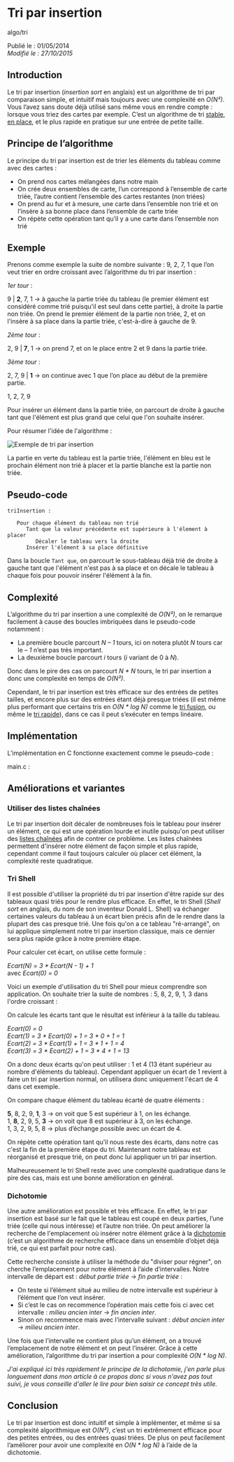 Tri par insertion
=================
algo/tri

Publié le : 01/05/2014  
*Modifié le : 27/10/2015*

## Introduction

Le tri par insertion (*insertion sort* en anglais) est un algorithme de tri par comparaison simple, et intuitif mais toujours avec une complexité en *O(N²)*. Vous l’avez sans doute déjà utilisé sans même vous en rendre compte : lorsque vous triez des cartes par exemple. C’est un algorithme de tri [stable](https://en.wikipedia.org/wiki/Sorting_algorithm#Stability), [en place](https://en.wikipedia.org/wiki/In-place_algorithm), et le plus rapide en pratique sur une entrée de petite taille.

## Principe de l’algorithme

Le principe du tri par insertion est de trier les éléments du tableau comme avec des cartes :

- On prend nos cartes mélangées dans notre main
- On crée deux ensembles de carte, l’un correspond à l’ensemble de carte triée, l’autre contient l’ensemble des cartes restantes (non triées)
- On prend au fur et à mesure, une carte dans l’ensemble non trié et on l’insère à sa bonne place dans l’ensemble de carte triée
- On répète cette opération tant qu’il y a une carte dans l’ensemble non trié

## Exemple

Prenons comme exemple la suite de nombre suivante : 9, 2, 7, 1 que l’on veut trier en ordre croissant avec l’algorithme du tri par insertion :

*1er tour* :

9 | **2**, 7, 1 -> à gauche la partie triée du tableau (le premier élément est considéré comme trié puisqu'il est seul dans cette partie), à droite la partie non triée. On prend le premier élément de la partie non triée, 2, et on l'insère à sa place dans la partie triée, c'est-à-dire à gauche de 9.

*2ème tour* :

2, 9 | **7**, 1 -> on prend 7, et on le place entre 2 et 9 dans la partie triée.

*3ème tour* :

2, 7, 9 | **1** -> on continue avec 1 que l’on place au début de la première partie.

1, 2, 7, 9

Pour insérer un élément dans la partie triée, on parcourt de droite à gauche tant que l'élément est plus grand que celui que l'on souhaite insérer.

Pour résumer l'idée de l'algorithme :

![Exemple de tri par insertion](/static/img/algo/tri/tri_insertion/exemple_tri.png)

La partie en verte du tableau est la partie triée, l'élément en bleu est le prochain élément non trié à placer et la partie blanche est la partie non triée.

## Pseudo-code

```nohighlight
triInsertion :
   
   Pour chaque élément du tableau non trié
      Tant que la valeur précédente est supérieure à l'élement à placer
         Décaler le tableau vers la droite
      Insérer l'élément à sa place définitive
```

Dans la boucle `Tant que`, on parcourt le sous-tableau déjà trié de droite à gauche tant que l'élément n'est pas à sa place et on décale le tableau à chaque fois pour pouvoir insérer l'élément à la fin.

## Complexité

L’algorithme du tri par insertion a une complexité de *O(N²)*, on le remarque facilement à cause des boucles imbriquées dans le pseudo-code notamment :

- La première boucle parcourt *N – 1* tours, ici on notera plutôt *N* tours car le *– 1* n’est pas très important.
- La deuxième boucle parcourt *i* tours (*i* variant de 0 à *N*).

Donc dans le pire des cas on parcourt *N \* N* tours, le tri par insertion a donc une complexité en temps de *O(N²)*.

Cependant, le tri par insertion est très efficace sur des entrées de petites tailles, et encore plus sur des entrées étant déjà presque triées (il est même plus performant que certains tris en *O(N \* log N)* comme le [tri fusion](http://napnac.ga/algo/tri/tri_fusion.html), ou même le [tri rapide](http://napnac.ga/algo/tri/tri_rapide.html)), dans ce cas il peut s’exécuter en temps linéaire.

## Implémentation

L’implémentation en C fonctionne exactement comme le pseudo-code :

main.c : 

## Améliorations et variantes

### Utiliser des listes chaînées

Le tri par insertion doit décaler de nombreuses fois le tableau pour insérer un élément, ce qui est une opération lourde et inutile puisqu'on peut utiliser des [listes chaînées](http://napnac.ga/algo/structure/liste_chainee.html) afin de contrer ce problème. Les listes chaînées permettent d'insérer notre élément de façon simple et plus rapide, cependant comme il faut toujours calculer où placer cet élément, la complexité reste quadratique.

### Tri Shell

Il est possible d'utiliser la propriété du tri par insertion d'être rapide sur des tableaux quasi triés pour le rendre plus efficace. En effet, le tri Shell (*Shell sort* en anglais, du nom de son inventeur Donald L. Shell) va échanger certaines valeurs du tableau à un écart bien précis afin de le rendre dans la plupart des cas presque trié. Une fois qu'on a ce tableau "ré-arrangé", on lui applique simplement notre tri par insertion classique, mais ce dernier sera plus rapide grâce à notre première étape.

Pour calculer cet écart, on utilise cette formule :

*Ecart(N) = 3 * Ecart(N - 1) + 1*  
avec *Ecart(0) = 0*

Voici un exemple d'utilisation du tri Shell pour mieux comprendre son application. On souhaite trier la suite de nombres : 5, 8, 2, 9, 1, 3 dans l'ordre croissant :

On calcule les écarts tant que le résultat est inférieur à la taille du tableau.

*Ecart(0) = 0*  
*Ecart(1) = 3 * Ecart(0) + 1 = 3 * 0 + 1 = 1*  
*Ecart(2) = 3 * Ecart(1) + 1 = 3 * 1 + 1 = 4*  
*Ecart(3) = 3 * Ecart(2) + 1 = 3 * 4 + 1 = 13*

On a donc deux écarts qu'on peut utiliser : 1 et 4 (13 étant supérieur au nombre d'éléments du tableau). Cependant appliquer un écart de 1 revient à faire un tri par insertion normal, on utilisera donc uniquement l'écart de 4 dans cet exemple.

On compare chaque élément du tableau écarté de quatre éléments :

**5**, 8, 2, 9, **1**, 3 -> on voit que 5 est supérieur à 1, on les échange.  
1, **8**, 2, 9, 5, **3** -> on voit que 8 est supérieur à 3, on les échange.  
1, 3, 2, 9, 5, 8 -> plus d’échange possible avec un écart de 4.

On répète cette opération tant qu'il nous reste des écarts, dans notre cas c'est la fin de la première étape du tri. Maintenant notre tableau est réorganisé et presque trié, on peut donc lui appliquer un tri par insertion.

Malheureusement le tri Shell reste avec une complexité quadratique dans le pire des cas, mais est une bonne amélioration en général.

### Dichotomie

Une autre amélioration est possible et très efficace. En effet, le tri par insertion est basé sur le fait que le tableau est coupé en deux parties, l’une triée (celle qui nous intéresse) et l’autre non triée. On peut améliorer la recherche de l'emplacement où insérer notre élément grâce à la [dichotomie](http://napnac.ga/algo/recherche/dichotomie.html) (c’est un algorithme de recherche efficace dans un ensemble d’objet déjà trié, ce qui est parfait pour notre cas).

Cette recherche consiste à utiliser la méthode du "diviser pour régner", on cherche l’emplacement pour notre élément à l’aide d’intervalles. Notre intervalle de départ est : *début partie triée* ->  *fin partie triée* :

- On teste si l’élément situé au milieu de notre intervalle est supérieur à l’élément que l’on veut insérer.
- Si c’est le cas on recommence l’opération mais cette fois ci avec cet intervalle : *milieu ancien inter* -> *fin ancien inter*.
- Sinon on recommence mais avec l’intervalle suivant : *début ancien inter* -> *milieu ancien inter*.

Une fois que l’intervalle ne contient plus qu’un élément, on a trouvé l’emplacement de notre élément et on peut l’insérer. Grâce à cette amélioration, l’algorithme du tri par insertion a pour complexité *O(N \* log N)*.

*J'ai expliqué ici très rapidement le principe de la dichotomie, j'en parle plus longuement dans mon article à ce propos donc si vous n'avez pas tout suivi, je vous conseille d'aller le lire pour bien saisir ce concept très utile.*

## Conclusion

Le tri par insertion est donc intuitif et simple à implémenter, et même si sa complexité algorithmique est *O(N²)*, c’est un tri extrêmement efficace pour des petites entrées, ou des entrées quasi triées. De plus on peut facilement l’améliorer pour avoir une complexité en *O(N \* log N)* à l’aide de la dichotomie.
